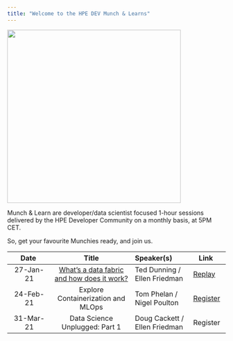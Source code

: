 ```yaml
---
title: "Welcome to the HPE DEV Munch & Learns"
---
```


<img src="https://hpe-developer-portal.s3.amazonaws.com/uploads/media/2020/12/munch-and-learn-1608201560403.jpg" width="400">


Munch & Learn are developer/data scientist focused 1-hour sessions delivered by the HPE Developer Community on a monthly basis, at 5PM CET. 

So, get your favourite Munchies ready, and join us. 

|&nbsp;&nbsp;&nbsp;&nbsp;&nbsp;Date&nbsp;&nbsp;&nbsp;&nbsp;&nbsp;&nbsp;          | Title  | Speaker(s)  |&nbsp;&nbsp;&nbsp;Link&nbsp;&nbsp;&nbsp;&nbsp;&nbsp;   |
|:-------------:|:------------:|:------- |:-------------|
| 27-Jan-21 | [What’s a data fabric and how does it work?](/uploads/media/2020/12/munch-and-learn-dunning-1611939333032.pdf)                                                    | Ted Dunning / Ellen Friedman              | [Replay](https://vimeo.com/507072887) |
| 24-Feb-21 | Explore Containerization and MLOps                                                           | Tom Phelan / Nigel Poulton             | [Register](https://hpe.zoom.us/meeting/register/tJYkdequqTwsE9LuPAgPDbV-mf1V7jq23Mxj)   |
| 31-Mar-21 | Data Science Unplugged: Part 1 | Doug Cackett / Ellen Friedman              | Register | 